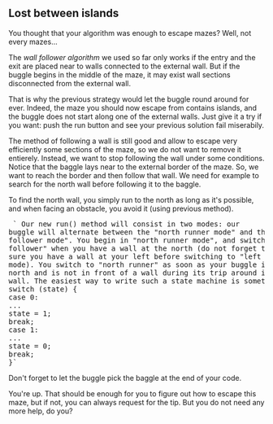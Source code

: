 
## Lost between islands ##

You thought that your algorithm was enough to escape mazes? Well,
not every mazes...

The *wall follower algorithm* we used so far only works if the entry and the exit
are placed near to walls connected to the external wall. But if the
buggle begins in the middle of the maze, it may exist wall sections
disconnected from the external wall.

That is why the previous strategy would let the buggle round around for
ever. Indeed, the maze you should now escape from contains islands,
and the buggle does not start along one of the external walls. Just
give it a try if you want: push the run button and see your previous
solution fail miserabily.

The method of following a wall is still good and allow to escape
very efficiently some sections of the maze, so we do not want to
remove it entierely. Instead, we want to stop following the wall under
some conditions. Notice that the baggle lays near to the external
border of the maze. So, we want to reach the border and then follow
that wall. We need for example to search for the north wall before
following it to the baggle.

To find the north wall, you simply run to the north as long as it's
possible, and when facing an obstacle, you avoid it (using previous
method).

  
  

<pre> ` Our new run() method will consist in two modes: our
buggle will alternate between the "north runner mode" and the "left
follower mode". You begin in "north runner mode", and switch to "left
follower" when you have a wall at the north (do not forget to make
sure you have a wall at your left before switching to "left follower"
mode). You switch to "north runner" as soon as your buggle is facing
north and is not in front of a wall during its trip around its left
wall. The easiest way to write such a state machine is something likeint state=0;
switch (state) {
case 0:
...
state = 1;
break;
case 1:
...
state = 0;
break;
}` </pre>
  
  

Don't forget to let the buggle pick the baggle at the end of your code.

You're up. That should be enough for you to figure out how to escape this
maze, but if not, you can always request for the tip. But you do not
need any more help, do you?

